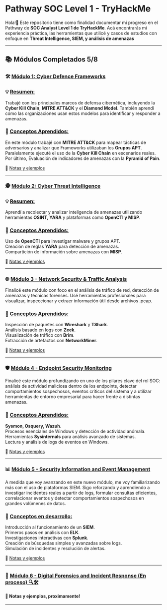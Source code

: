 # Pathway SOC Level 1 - TryHackMe
Hola!👋 Este repositorio tiene como finalidad documentar mi progreso en el Pathway de **SOC Analyst Level 1 de TryHackMe**. 
Acá encontrarás mi experiencia práctica, las herramientas que utilicé y casos de estudios con enfoque en **Threat Intelligence, SIEM, y análisis de amenazas**

---

## 📚 Módulos Completados 5/8
### 🛠️ <ins>Módulo 1: Cyber Defence Frameworks<ins>  
  
### 💡 <ins>Resumen:<ins> 
Trabajé con los principales marcos de defensa cibernética, incluyendo la **Cyber Kill Chain**, **MITRE ATT&CK** y el **Diamond Model**. También aprendí cómo las organizaciones usan estos modelos para identificar y responder a amenazas.

### 📢 <ins>Conceptos Aprendidos:<ins>

En este módulo trabajé con **MITRE ATT&CK** para mapear tácticas de adversarios y analizar que Frameworks utilizaban los **Grupos APT**.
Paralelamente ejecuté el uso de la **Cyber Kill Chain** en escenarios reales.  
Por último, Evaluación de indicadores de amenazas con la **Pyramid of Pain**.  
  
📌 [Notas y ejemplos](https://github.com/JoshKxng/SOC-Level-1-THM/tree/main/Modulo%201%20-%20Cyber%20Defence%20Frameworks)

---
### 🕵️ <ins>Módulo 2: Cyber Threat Intelligence<ins>
### 💡 <ins>Resumen:</ins>  
Aprendí a recolectar y analizar inteligencia de amenazas utilizando herramientas **OSINT, YARA** y plataformas como **OpenCTI y MISP**.

### 📢 <ins>Conceptos Aprendidos:<ins>

Uso de **OpenCTI** para investigar malware y grupos APT.  
Creación de reglas **YARA** para detección de amenazas.  
Compartición de información sobre amenazas con **MISP**.

📌 [Notas y ejemplos](https://github.com/JoshKxng/SOC-Level-1-THM/tree/main/Modulo%202%20-%20Cyber%20Threat%20Intelligence)

---
### 🌐 <ins>Módulo 3 - Network Security & Traffic Analysis</ins>
Finalicé este módulo con foco en el análisis de tráfico de red, detección de amenazas y técnicas forenses. Usé herramientas profesionales para visualizar, inspeccionar y extraer información útil desde archivos .pcap. 

### 📢 <ins>Conceptos Aprendidos:</ins>

Inspección de paquetes con **Wireshark** y **TShark**.  
Análisis basado en logs con **Zeek**.  
Visualización de tráfico con **Brim**.  
Extracción de artefactos con **NetworkMiner**.

📌 [Notas y ejemplos](https://github.com/JoshKxng/SOC-Level-1-THM/tree/main/Modulo%203%20-%20Network%20Security%20%26%20Traffic%20Analysis)
  
---
### 🛡️ <ins>Módulo 4 - Endpoint Security Monitoring</ins>
Finalicé este módulo profundizando en uno de los pilares clave del rol SOC: análisis de actividad maliciosa dentro de los endpoints, detectar comportamientos sospechosos, eventos críticos del sistema y a utilizar herramientas de entorno empresarial para hacer frente a distintas amenazas. 

### 📢 <ins>Conceptos Aprendidos:</ins>
**Sysmon, Osquery, Wazuh**.  
Procesos esenciales de Windows y detección de actividad anómala.  
Herramientas **Sysinternals** para análisis avanzado de sistemas.  
Lectura y análisis de logs de eventos en Windows.  

📌 [Notas y ejemplos](https://github.com/JoshKxng/SOC-Analyst-TryHackMe/tree/main/Modulo%204%20-%20Endpoint%20Security%20Monitoring)

---
### 📊 <ins>Módulo 5 - Security Information and Event Management</ins>
A medida que voy avanzando en este nuevo módulo, me voy familiarizando más con el uso de plataformas SIEM. Sigo reforzando y aprendiendo a investigar incidentes reales a partir de logs, formular consultas eficientes, correlacionar eventos y detectar comportamientos sospechosos en grandes volúmenes de datos.

### 📢 <ins>Conceptos en desarrollo:</ins>  
Introducción al funcionamiento de un **SIEM**.  
Primeros pasos en análisis con **ELK**.  
Investigaciones interactivas con **Splunk**.  
Creación de búsquedas simples y avanzadas sobre logs.  
Simulación de incidentes y resolución de alertas.  

📌 [Notas y ejemplos](https://github.com/JoshKxng/SOC-Analyst-TryHackMe/tree/main/Modulo%205%20-%20Security%20Information%20and%20Event%20Management)

---
### 🧪 <ins>Módulo 6 - Digital Forensics and Incident Response<ins> (En proceso) 🔍🛠️

#### 📌 Notas y ejemplos, proximamente!
----
